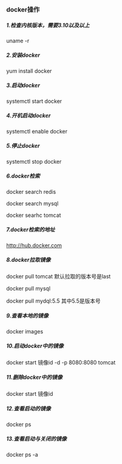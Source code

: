 ### docker操作

##### 1.检查内核版本，需要3.10以及以上

uname -r

##### 2.安装docker

yum install docker

##### 3.启动docker

systemctl start docker

##### 4.开机启动docker

systemctl enable docker

##### 5.停止docker

systemctl stop docker

##### 6.docker检索

docker search redis

docker search mysql

docker searhc tomcat

##### 7.docker检索的地址

http://hub.docker.com

##### 8.docker拉取镜像

docker pull tomcat  默认拉取的版本号是last

docker pull mysql

docker pull mydql:5.5 其中5.5是版本号

##### 9.查看本地的镜像

docker images

##### 10.启动docker中的镜像

docker start 镜像id -d -p 8080:8080 tomcat

##### 11.删除docker中的镜像

docker start 镜像id

##### 12.查看启动的镜像

docker ps 

##### 13.查看启动与关闭的镜像

docker ps -a

